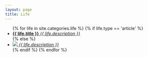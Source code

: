 ```yaml
---
layout: page
title: Life
---
```

<div class="lifefall">
    <ul id="lifecontent">
    {% for life in site.categories.life %}
	{% if life.type == 'article' %}
        	<li class="article post" >
                	<a href="{{ life.url }}" class="link">
			    <span class="text">
				<strong>{{ life.title }}</strong>
				<em>{{ life.description }}</em>
			    </span>
			</a>
            	</li>
	{% else %}
		<li class="photo post">
			<a href="{{ life.url }}" class="link">
			    <span class="img">
				<img src="/images/life/{{ life.type.image }}">
				<span class="arr"><span></span></span>
				<span class="text">
				    <em>{{ life.description  }}</em>
				</span>
			    </span>
			</a>
		</li>    
	{% endif %}
    {% endfor %}
    </ul>
</div>
<script type="text/javascript">

	YONZEO.includeScript('/js/jquery.masonry.min..js',function(){});
	$(document).ready(function(){
   	    $('#lifecontent').masonry({
    		itemSelector : '.post',
    		columnWidth : 251
  	    });
	});
</script>

